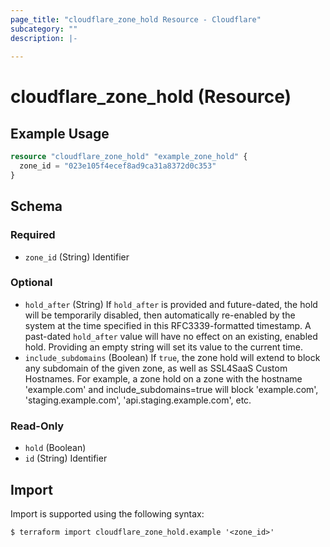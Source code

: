 ```yaml
---
page_title: "cloudflare_zone_hold Resource - Cloudflare"
subcategory: ""
description: |-
  
---
```


# cloudflare_zone_hold (Resource)



## Example Usage

```terraform
resource "cloudflare_zone_hold" "example_zone_hold" {
  zone_id = "023e105f4ecef8ad9ca31a8372d0c353"
}
```

<!-- schema generated by tfplugindocs -->
## Schema

### Required

- `zone_id` (String) Identifier

### Optional

- `hold_after` (String) If `hold_after` is provided and future-dated, the hold will be temporarily disabled,
then automatically re-enabled by the system at the time specified
in this RFC3339-formatted timestamp. A past-dated `hold_after` value will have
no effect on an existing, enabled hold. Providing an empty string will set its value
to the current time.
- `include_subdomains` (Boolean) If `true`, the zone hold will extend to block any subdomain of the given zone, as well
as SSL4SaaS Custom Hostnames. For example, a zone hold on a zone with the hostname
'example.com' and include_subdomains=true will block 'example.com',
'staging.example.com', 'api.staging.example.com', etc.

### Read-Only

- `hold` (Boolean)
- `id` (String) Identifier

## Import

Import is supported using the following syntax:

```shell
$ terraform import cloudflare_zone_hold.example '<zone_id>'
```
